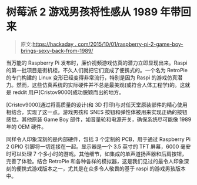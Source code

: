 # 树莓派 2 游戏男孩将性感从 1989 年带回来

> 原文:[https://hackaday . com/2015/10/01/raspberry-pi-2-game-boy-brings-sexy-back-from-1989/](https://hackaday.com/2015/10/01/raspberry-pi-2-game-boy-brings-sexy-back-from-1989/)

当万能的 Raspberry Pi 发布时，廉价视频游戏仿真的潜力立即显现出来。Raspi 的第一批项目是街机柜，不久人们就把它们变成了便携式的。一个名为 RetroPie 的专门构建的 Linux 变形已经变得非常流行，特别是因为 Raspi 的游戏仿真潜力。然而，这些仿真系统的实际硬件并不总是最美观(或符合人体工程学)的。这就是 reddit 用户[Cristov9000]成功脱颖而出的地方。

[Cristov9000]通过将高质量的设计(和 3D 打印)与对任天堂原装部件的精心使用相结合，实现了这一点。游戏男孩和 SNES 按钮和弹性体被用来实现正确的按钮感觉。其他原装 Game Boy 部件，如音量轮和电源开关，确保系统尽可能像 1989 年的 OEM 硬件。

同样令人印象深刻的是内部硬件，包括 3 个定制的 PCB，用于通过 Raspberry Pi 2 GPIO 引脚将一切连接在一起。显示器是一个 3.5 英寸的 TFT 屏幕，6000 毫安时可以处理 7 个多小时的游戏。其他细节，如集成的单声道扬声器和后肩按钮，完善了体验。结合 RetroPie 和各种各样的模拟器，这是我们见过的最令人印象深刻的便携式游戏版本之一，尤其是在众多令人敬畏的基于 raspi 的游戏男孩版本中。